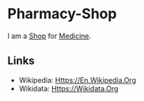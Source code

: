 # Pharmacy-Shop

I am a [Shop](200000007.md) for [Medicine](800000.md).

## Links

- Wikipedia: [Https://En.Wikipedia.Org](https://en.wikipedia.org/wiki/Pharmacy_(shop))
- Wikidata: [Https://Wikidata.Org](https://wikidata.org/wiki/Q13107184)
